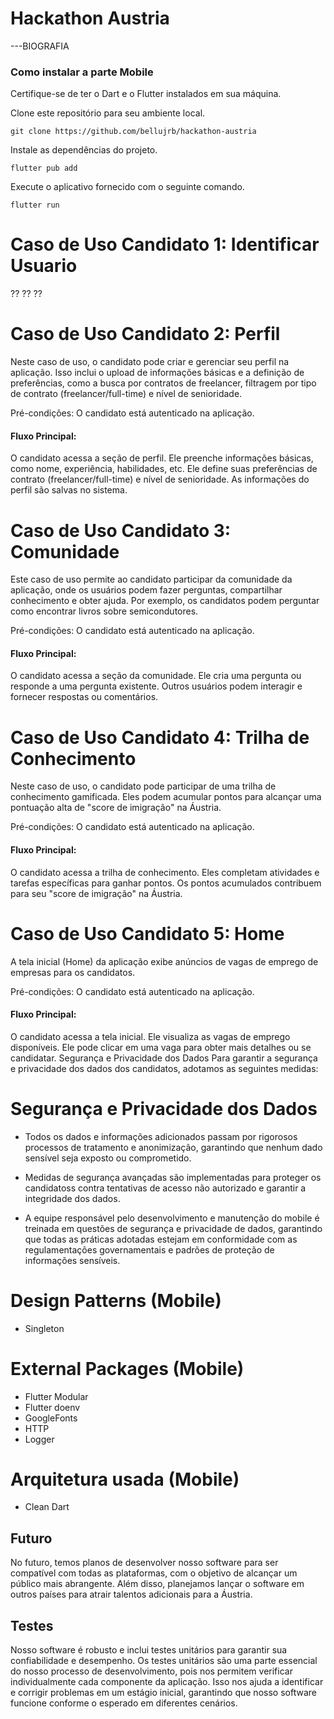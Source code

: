 # Hackathon Austria

---BIOGRAFIA

### Como instalar a parte Mobile

Certifique-se de ter o Dart e o Flutter instalados em sua máquina.

Clone este repositório para seu ambiente local.

```
git clone https://github.com/bellujrb/hackathon-austria
```

Instale as dependências do projeto.

```
flutter pub add
```

Execute o aplicativo fornecido com o seguinte comando.

```
flutter run
```

# Caso de Uso Candidato 1: Identificar Usuario

??
??
??

# Caso de Uso Candidato 2: Perfil

Neste caso de uso, o candidato pode criar e gerenciar seu perfil na aplicação. Isso inclui o upload de informações básicas e a definição de preferências, como a busca por contratos de freelancer, filtragem por tipo de contrato (freelancer/full-time) e nível de senioridade.

Pré-condições: O candidato está autenticado na aplicação.

#### Fluxo Principal:

O candidato acessa a seção de perfil.
Ele preenche informações básicas, como nome, experiência, habilidades, etc.
Ele define suas preferências de contrato (freelancer/full-time) e nível de senioridade.
As informações do perfil são salvas no sistema.

# Caso de Uso Candidato 3: Comunidade

Este caso de uso permite ao candidato participar da comunidade da aplicação, onde os usuários podem fazer perguntas, compartilhar conhecimento e obter ajuda. Por exemplo, os candidatos podem perguntar como encontrar livros sobre semicondutores.

Pré-condições: O candidato está autenticado na aplicação.

#### Fluxo Principal:

O candidato acessa a seção da comunidade.
Ele cria uma pergunta ou responde a uma pergunta existente.
Outros usuários podem interagir e fornecer respostas ou comentários.

# Caso de Uso Candidato 4: Trilha de Conhecimento 

Neste caso de uso, o candidato pode participar de uma trilha de conhecimento gamificada. Eles podem acumular pontos para alcançar uma pontuação alta de "score de imigração" na Áustria.

Pré-condições: O candidato está autenticado na aplicação.

#### Fluxo Principal:

O candidato acessa a trilha de conhecimento.
Eles completam atividades e tarefas específicas para ganhar pontos.
Os pontos acumulados contribuem para seu "score de imigração" na Áustria.

# Caso de Uso Candidato 5: Home

A tela inicial (Home) da aplicação exibe anúncios de vagas de emprego de empresas para os candidatos.

Pré-condições: O candidato está autenticado na aplicação.

#### Fluxo Principal:

O candidato acessa a tela inicial.
Ele visualiza as vagas de emprego disponíveis.
Ele pode clicar em uma vaga para obter mais detalhes ou se candidatar.
Segurança e Privacidade dos Dados
Para garantir a segurança e privacidade dos dados dos candidatos, adotamos as seguintes medidas:

# Segurança e Privacidade dos Dados

- Todos os dados e informações adicionados passam por rigorosos processos de tratamento e anonimização, garantindo que nenhum dado sensível seja exposto ou comprometido.

- Medidas de segurança avançadas são implementadas para proteger os candidatoss contra tentativas de acesso não autorizado e garantir a integridade dos dados.

- A equipe responsável pelo desenvolvimento e manutenção do mobile é treinada em questões de segurança e privacidade de dados, garantindo que todas as práticas adotadas estejam em conformidade com as regulamentações governamentais e padrões de proteção de informações sensíveis.

# Design Patterns (Mobile)

- Singleton

# External Packages (Mobile)

- Flutter Modular
- Flutter doenv
- GoogleFonts
- HTTP
- Logger

# Arquitetura usada (Mobile)

- Clean Dart

## Futuro

No futuro, temos planos de desenvolver nosso software para ser compatível com todas as plataformas, com o objetivo de alcançar um público mais abrangente. Além disso, planejamos lançar o software em outros países para atrair talentos adicionais para a Áustria.

## Testes

Nosso software é robusto e inclui testes unitários para garantir sua confiabilidade e desempenho. Os testes unitários são uma parte essencial do nosso processo de desenvolvimento, pois nos permitem verificar individualmente cada componente da aplicação. Isso nos ajuda a identificar e corrigir problemas em um estágio inicial, garantindo que nosso software funcione conforme o esperado em diferentes cenários.
